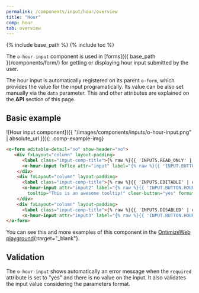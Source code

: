 ```yaml
---
permalink: /components/input/hour/overview
title: "Hour"
comp: hour
tab: overview
---
```


{% include base_path %}
{% include toc %}

The `o-hour-input` component is used in [forms]({{ base_path }}/components/form/) for getting or displaying hour input submitted by the user.

The hour input is automatically registered on its parent `o-form`, which provides the value for the input programatically. Its value can be also set manually via the `data` parameter. This and other attributes are explained on the **API** section of this page.

## Basic example
![Hour input component]({{ "/images/components/inputs/o-hour-input.png" | absolute_url }}){: .comp-example-img}

```html
<o-form editable-detail="no" show-header="no">
   <div fxLayout="column" layout-padding>
      <label class="input-comp-title">{% raw %}{{ 'INPUTS.READ_ONLY' | oTranslate }}{% endraw %}</label>
      <o-hour-input fxFlex attr="input" label="{% raw %}{{ 'INPUT.BUTTON.HOUR' | oTranslate }}{% endraw %}" [data]="getValue()"></o-hour-input>
    </div>
    <div fxLayout="column" layout-padding>
      <label class="input-comp-title">{% raw %}{{ 'INPUTS.EDITABLE' | oTranslate }}{% endraw %}</label>
      <o-hour-input attr="input2" label="{% raw %}{{ 'INPUT.BUTTON.HOUR' | oTranslate }}{% endraw %}" [data]="getValue()" read-only="no" required="yes"
        tooltip="This is an awesome tooltip!" clear-button="yes" format="24"></o-hour-input>
    </div>
    <div fxLayout="column" layout-padding>
      <label class="input-comp-title">{% raw %}{{ 'INPUTS.DISABLED' | oTranslate }}{% endraw %}</label>
      <o-hour-input attr="input3" label="{% raw %}{{ 'INPUT.BUTTON.HOUR' | oTranslate }}{% endraw %}" enabled="no" [data]="getValue()"></o-hour-input>
</o-form>
```
You can see this and more examples of this component in the [OntimizeWeb playground]({{site.playgroundurl}}/main/inputs/hour){:target="_blank"}.

## Validation
The `o-hour-input` shows automatically an error message when the `required` attribute is set to "yes" and there is no value on the input. It also validates the input value considering the parameters format.
